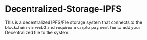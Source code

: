 # Decentralized-Storage-IPFS
This is a decentralized IPFS/File storage system that connects to the blockchain via web3 and requires a crypto payment fee to add your Decentralized file to the system.
